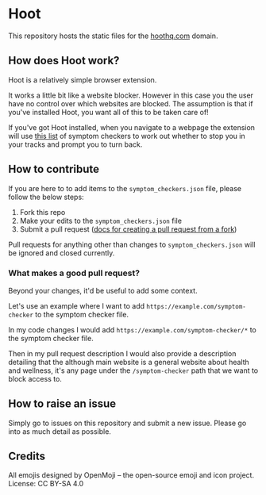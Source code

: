 # Hoot

This repository hosts the static files for the [hoothq.com](https://hoothq.com) domain.

## How does Hoot work?
Hoot is a relatively simple browser extension.

It works a little bit like a website blocker. However in this case you the user have no control over which websites are blocked. The assumption is that if you've installed Hoot, you want all of this to be taken care of!

If you've got Hoot installed, when you navigate to a webpage the extension will use [this list](https://hoothq.com/symptom_checkers.json) of symptom checkers to work out whether to stop you in your tracks and prompt you to turn back.

## How to contribute
If you are here to to add items to the `symptom_checkers.json` file, please follow the below steps:
1. Fork this repo 
2. Make your edits to the `symptom_checkers.json` file
4. Submit a pull request ([docs for creating a pull request from a fork](https://docs.github.com/en/pull-requests/collaborating-with-pull-requests/proposing-changes-to-your-work-with-pull-requests/creating-a-pull-request-from-a-fork))

Pull requests for anything other than changes to `symptom_checkers.json` will be ignored and closed currently.

### What makes a good pull request?
Beyond your changes, it'd be useful to add some context.

Let's use an example where I want to add `https://example.com/symptom-checker` to the symptom checker file.

In my code changes I would add `https://example.com/symptom-checker/*` to the symptom checker file.

Then in my pull request description I would also provide a description detailing that the although main website is a general website about health and wellness, it's any page under the `/symptom-checker` path that we want to block access to.

## How to raise an issue
Simply go to issues on this repository and submit a new issue. Please go into as much detail as possible.

## Credits
All emojis designed by OpenMoji – the open-source emoji and icon project. License: CC BY-SA 4.0

